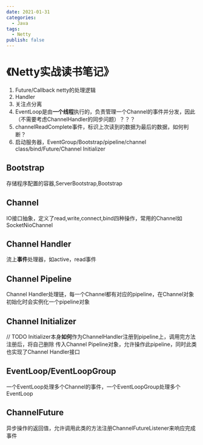 ```yaml
---
date: 2021-01-31
categories:
  - Java
tags:
  - Netty
publish: false
---
```


# 《Netty实战读书笔记》

1. Future/Callback netty的处理逻辑
2. Handler
3. 关注点分离
4. EventLoop是由**一个线程**执行的，负责管理一个Channel的事件并分发，因此（不需要考虑ChannelHandler的同步问题）？？？
5. channelReadComplete事件，标识上次读到的数据为最后的数据，如何判断？
6. 启动服务器，EventGroup/Bootstrap/pipeline/channel class/bind/Future/Channel Initializer

## Bootstrap

存储程序配置的容器,ServerBootstrap,Bootstrap

## Channel

IO接口抽象，定义了read,write,connect,bind四种操作，常用的Channel如SocketNioChannel

## Channel Handler

流上**事件**处理器，如active，read事件

## Channel Pipeline

Channel Handler处理链，每一个Channel都有对应的pipeline，在Channel对象初始化时会实例化一个pipeline对象

## Channel Initializer

// TODO Initializer本身**如何**作为ChannelHandler注册到pipeline上，调用完方法注册后，将自己删除
传入Channel Pipeline对象，允许操作此pipeline，同时此类也实现了Channel Handler接口

## EventLoop/EventLoopGroup

一个EventLoop处理多个Channel的事件，一个EventLoopGroup处理多个EventLoop

## ChannelFuture

异步操作的返回值，允许调用此类的方法注册ChannelFutureListener来响应完成事件
